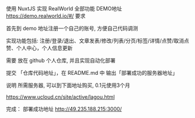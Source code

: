 使用 NuxtJS 实现 RealWorld 全部功能
DEMO地址   https://demo.realworld.io/#/
要求

首先到 demo 地址注册一个自己的账号, 方便自己代码调测

实现功能包括: 注册/登录/退出、文章发表/修改/列表/分页/标签/详情/点赞/取消点赞、个人中心，个人信息更新

需要 放在 github 个人仓库, 并且实现自动化部署

提交 「仓库代码地址」，在 README.md 中 输出「部署成功的服务器地址」



说明
所需服务器, 可以到下面地址购买,  0.1元使用3个月 

 https://www.ucloud.cn/site/active/lagou.html
 


完成：
部署成功地址 http://49.235.188.215:3000/
